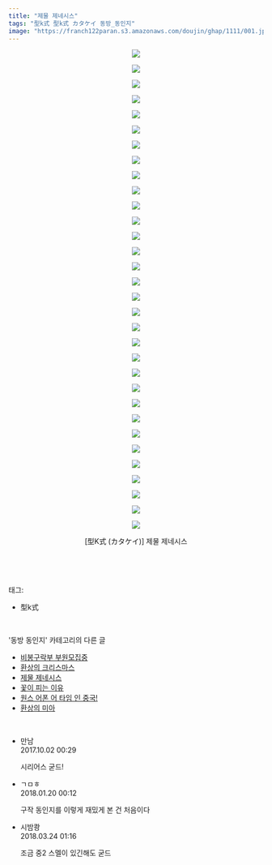 ```yaml
---
title: "제물 제네시스"
tags: "型k式 型k式 カタケイ 동방_동인지"
image: "https://franch122paran.s3.amazonaws.com/doujin/ghap/1111/001.jpg"
---
```

<div class="article">
<p style="text-align: center; clear: none; float: none;"><img src="{{ site.imgserver7 }}/ghap/1111/001.jpg"/></p>
<p style="text-align: center; clear: none; float: none;"><img src="{{ site.imgserver7 }}/ghap/1111/002.jpg"/></p>
<p style="text-align: center; clear: none; float: none;"><img src="{{ site.imgserver7 }}/ghap/1111/003.jpg"/></p>
<p style="text-align: center; clear: none; float: none;"><img src="{{ site.imgserver7 }}/ghap/1111/004.jpg"/></p>
<p style="text-align: center; clear: none; float: none;"><img src="{{ site.imgserver7 }}/ghap/1111/005.jpg"/></p>
<p style="text-align: center; clear: none; float: none;"><img src="{{ site.imgserver7 }}/ghap/1111/006.jpg"/></p>
<p style="text-align: center; clear: none; float: none;"><img src="{{ site.imgserver7 }}/ghap/1111/007.jpg"/></p>
<p style="text-align: center; clear: none; float: none;"><img src="{{ site.imgserver7 }}/ghap/1111/008.jpg"/></p>
<p style="text-align: center; clear: none; float: none;"><img src="{{ site.imgserver7 }}/ghap/1111/009.jpg"/></p>
<p style="text-align: center; clear: none; float: none;"><img src="{{ site.imgserver7 }}/ghap/1111/010.jpg"/></p>
<p style="text-align: center; clear: none; float: none;"><img src="{{ site.imgserver7 }}/ghap/1111/011.jpg"/></p>
<p style="text-align: center; clear: none; float: none;"><img src="{{ site.imgserver7 }}/ghap/1111/012.jpg"/></p>
<p style="text-align: center; clear: none; float: none;"><img src="{{ site.imgserver7 }}/ghap/1111/013.jpg"/></p>
<p style="text-align: center; clear: none; float: none;"><img src="{{ site.imgserver7 }}/ghap/1111/014.jpg"/></p>
<p style="text-align: center; clear: none; float: none;"><img src="{{ site.imgserver7 }}/ghap/1111/015.jpg"/></p>
<p style="text-align: center; clear: none; float: none;"><img src="{{ site.imgserver7 }}/ghap/1111/016.jpg"/></p>
<p style="text-align: center; clear: none; float: none;"><img src="{{ site.imgserver7 }}/ghap/1111/017.jpg"/></p>
<p style="text-align: center; clear: none; float: none;"><img src="{{ site.imgserver7 }}/ghap/1111/018.jpg"/></p>
<p style="text-align: center; clear: none; float: none;"><img src="{{ site.imgserver7 }}/ghap/1111/019.jpg"/></p>
<p style="text-align: center; clear: none; float: none;"><img src="{{ site.imgserver7 }}/ghap/1111/020.jpg"/></p>
<p style="text-align: center; clear: none; float: none;"><img src="{{ site.imgserver7 }}/ghap/1111/021.jpg"/></p>
<p style="text-align: center; clear: none; float: none;"><img src="{{ site.imgserver7 }}/ghap/1111/022.jpg"/></p>
<p style="text-align: center; clear: none; float: none;"><img src="{{ site.imgserver7 }}/ghap/1111/023.jpg"/></p>
<p style="text-align: center; clear: none; float: none;"><img src="{{ site.imgserver7 }}/ghap/1111/024.jpg"/></p>
<p style="text-align: center; clear: none; float: none;"><img src="{{ site.imgserver7 }}/ghap/1111/025.jpg"/></p>
<p style="text-align: center; clear: none; float: none;"><img src="{{ site.imgserver7 }}/ghap/1111/026.jpg"/></p>
<p style="text-align: center; clear: none; float: none;"><img src="{{ site.imgserver7 }}/ghap/1111/027.jpg"/></p>
<p style="text-align: center; clear: none; float: none;"><img src="{{ site.imgserver7 }}/ghap/1111/028.jpg"/></p>
<p style="text-align: center; clear: none; float: none;"><img src="{{ site.imgserver7 }}/ghap/1111/029.jpg"/></p>
<p style="text-align: center; clear: none; float: none;"><img src="{{ site.imgserver7 }}/ghap/1111/030.jpg"/></p>
<p style="text-align: center; clear: none; float: none;"><img src="{{ site.imgserver7 }}/ghap/1111/031.jpg"/></p>
<p style="text-align: center; clear: none; float: none;"><img src="{{ site.imgserver7 }}/ghap/1111/032.jpg"/></p>
<p style="text-align: center; clear: none; float: none;">[型K式 (カタケイ)] 제물 제네시스</p>
<p><br/></p>
</div><br/>
<div class="tagTrail">
<p>태그: </p>
<ul>
<li>型k式</li>
</ul>
</div><br/>
<div class="another">
<p>'동방 동인지' 카테고리의 다른 글</p>
<ul>
<li><a href="/ghap_1114">비봉구락부 부원모집중</a></li>
<li><a href="/ghap_1113">환상의 크리스마스</a></li>
<li><a href="/ghap_1111">제물 제네시스</a></li>
<li><a href="/ghap_1109">꽃이 피는 이유</a></li>
<li><a href="/ghap_1108">원스 어폰 어 타임 인 중국!</a></li>
<li><a href="/ghap_1107">환상의 미아</a></li>
</ul>
</div><br/>
<div class="cb_module cb_fluid">
<div class="cb_wrt cb_profile">
<div class="comment">
<ul>
<li class="cb_thumb_off" id="comment15094695">
<div class="cb_comment_area">
<div class="cb_info_area">
<div class="cb_section">
<span class="cb_nick_name">만남</span>
</div>
<div class="cb_section">
<span class="cb_date">2017.10.02 00:29 </span>
</div>
</div>
<div class="cb_dsc_comment">
<p class="cb_dsc">
											시리어스 굳드!
										</p>
</div>
</div></li>
<li class="cb_thumb_off" id="comment15178246">
<div class="cb_comment_area">
<div class="cb_info_area">
<div class="cb_section">
<span class="cb_nick_name">ㄱㅁㅎ</span>
</div>
<div class="cb_section">
<span class="cb_date">2018.01.20 00:12 </span>
</div>
</div>
<div class="cb_dsc_comment">
<p class="cb_dsc">
											구작 동인지를 이렇게 재밌게 본 건 처음이다
										</p>
</div>
</div></li>
<li class="cb_thumb_off" id="comment15225635">
<div class="cb_comment_area">
<div class="cb_info_area">
<div class="cb_section">
<span class="cb_nick_name">시밤쾅</span>
</div>
<div class="cb_section">
<span class="cb_date">2018.03.24 01:16 </span>
</div>
</div>
<div class="cb_dsc_comment">
<p class="cb_dsc">
											조금 중2 스멜이 있긴해도 굳드
										</p>
</div>
</div></li>
</ul>
</div>
</div><!-- commentList close -->
</div><br/>
